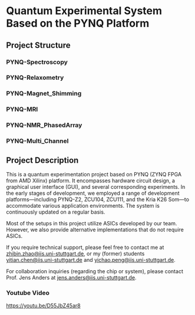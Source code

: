 # Quantum Experimental System Based on the PYNQ Platform

## Project Structure

### PYNQ-Spectroscopy

### PYNQ-Relaxometry

### PYNQ-Magnet_Shimming

### PYNQ-MRI

### PYNQ-NMR_PhasedArray

### PYNQ-Multi_Channel

## Project Description 

This is a quantum experimentation project based on PYNQ (ZYNQ FPGA from AMD Xilinx) platform. It encompasses hardware circuit design, a graphical user interface (GUI), and several corresponding experiments. In the early stages of development, we employed a range of development platforms—including PYNQ-Z2, ZCU104, ZCU111, and the Kria K26 Som—to accommodate various application environments. The system is continuously updated on a regular basis.

Most of the setups in this project utilize ASICs developed by our team. However, we also provide alternative implementations that do not require ASICs.

If you require technical support, please feel free to contact me at [zhibin.zhao@iis.uni-stuttgart.de](mailto:zhibin.zhao@iis.uni-stuttgart.de), or my (former) students [yitian.chen@iis.uni-stuttgart.de](mailto:yitian.chen@iis.uni-stuttgart.de) and [yichao.peng@iis.uni-stuttgart.de](mailto:yichao.peng@iis.uni-stuttgart.de).

For collaboration inquiries (regarding the chip or system), please contact Prof. Jens Anders at [jens.anders@iis.uni-stuttgart.de](mailto:jens.anders@iis.uni-stuttgart.de).

### Youtube Video

https://youtu.be/D55JbZ45ar8
